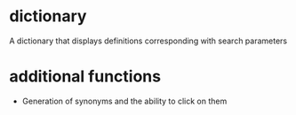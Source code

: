 ﻿# dictionary

A dictionary that displays definitions corresponding with search parameters

# additional functions

- Generation of synonyms and the ability to click on them 
